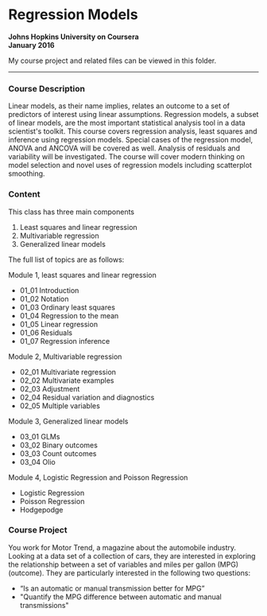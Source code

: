 # Regression Models
**Johns Hopkins University on Coursera**  
**January 2016**

My course project and related files can be viewed in this folder.

---------------------------------------------------------------------------------------------------------------------------------------

### Course Description

Linear models, as their name implies, relates an outcome to a set of predictors of interest using linear assumptions. Regression models, a subset of linear models, are the most important statistical analysis tool in a data scientist's toolkit. This course covers regression analysis, least squares and inference using regression models. Special cases of the regression model, ANOVA and ANCOVA will be covered as well. Analysis of residuals and variability will be investigated. The course will cover modern thinking on model selection and novel uses of regression models including scatterplot smoothing.


### Content

This class has three main components

1. Least squares and linear regression
2. Multivariable regression
3. Generalized linear models

The full list of topics are as follows:

Module 1, least squares and linear regression

- 01_01 Introduction
- 01_02 Notation
- 01_03 Ordinary least squares
- 01_04 Regression to the mean
- 01_05 Linear regression
- 01_06 Residuals
- 01_07 Regression inference

Module 2, Multivariable regression

- 02_01 Multivariate regression
- 02_02 Multivariate examples
- 02_03 Adjustment
- 02_04 Residual variation and diagnostics
- 02_05 Multiple variables

Module 3, Generalized linear models

- 03_01 GLMs
- 03_02 Binary outcomes
- 03_03 Count outcomes
- 03_04 Olio

Module 4, Logistic Regression and Poisson Regression

- Logistic Regression
- Poisson Regression
- Hodgepodge

### Course Project

You work for Motor Trend, a magazine about the automobile industry. Looking at a data set of a collection of cars, they are interested in exploring the relationship between a set of variables and miles per gallon (MPG) (outcome). They are particularly interested in the following two questions:

- “Is an automatic or manual transmission better for MPG”
- "Quantify the MPG difference between automatic and manual transmissions"
